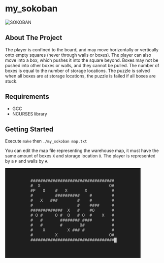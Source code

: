 # my_sokoban

![SOKOBAN](https://user-images.githubusercontent.com/32702872/36005602-b5d4ea7e-0d38-11e8-8600-faf37687e757.gif)

<!-- ABOUT THE PROJECT -->
## About The Project
The player is confined to the board, and may move horizontally or vertically onto empty squares (never through walls or boxes). The player can also move into a box, which pushes it into the square beyond. Boxes may not be pushed into other boxes or walls, and they cannot be pulled. The number of boxes is equal to the number of storage locations. The puzzle is solved when all boxes are at storage locations, the puzzle is failed if all boxes are stuck.

<!-- REQUIREMENTS -->
## Requirements
* GCC
* NCURSES library

<!-- GETTING STARTED -->
## Getting Started
Execute ```make``` then ```./my_sokoban map.txt```

You can edit the map file representing the warehouse map, it must have the same amount of boxes `X` and storage location `O`. The player is represented by a `P` and walls by `#`.

![MY_SOKOBAN](my_sokoban.png)
